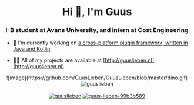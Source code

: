 <h1 align="center">Hi 👋, I'm Guus</h1>
<h3 align="center">I-B student at Avans University, and intern at Cost Engineering</h3>

- 🔭 I’m currently working on [a cross-platform plugin framework, written in Java and Kotlin](https://github.com/GuusLieben/DarwinServer/tree/api-3.0-1.12.2-kj)

- 👨‍💻 All of my projects are available at [http://guuslieben.nl](http://guuslieben.nl)

<p align="center"> 
  ![image](https://github.com/GuusLieben/GuusLieben/blob/master/dino.gif)
  <img src="https://github-readme-stats.vercel.app/api?username=guuslieben&show_icons=true" alt="guuslieben" /> 
</p>

<p align="center">
<a href="https://twitter.com/guuslieben" target="blank"><img align="center" src="https://cdn.jsdelivr.net/npm/simple-icons@3.0.1/icons/twitter.svg" alt="guuslieben" height="20" width="20" /></a>
<a href="https://linkedin.com/in/guus-lieben-99b3b589" target="blank"><img align="center" src="https://cdn.jsdelivr.net/npm/simple-icons@3.0.1/icons/linkedin.svg" alt="guus-lieben-99b3b589" height="20" width="20" /></a>
</p>
